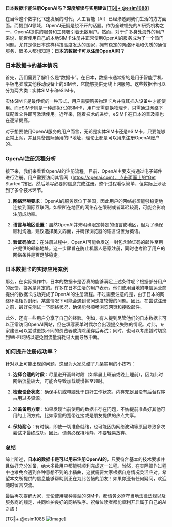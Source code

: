 **日本数据卡能注册OpenAI吗？深度解读与实用建议[[TG💪+ @esim1088](https://t.me/s/esim1088)]**

在当今这个数字化飞速发展的时代，人工智能（AI）已经渗透到我们生活的方方面面。而提到AI领域，OpenAI无疑是绕不开的话题。作为全球领先的AI研究机构之一，OpenAI提供的服务和工具吸引着无数用户。然而，对于许多身处海外的用户来说，能否使用自己的本地SIM卡注册并正常使用OpenAI的服务成为了一个热门问题。尤其是像日本这样科技高度发达的国家，拥有稳定的网络环境和优质的通信服务，很多人都想知道：**日本的数据卡可以注册OpenAI吗？**

### 日本数据卡的基本情况

首先，我们需要了解什么是“数据卡”。在日本，数据卡通常指的是用于智能手机、平板电脑或其他移动设备上的SIM卡，它能够提供无线上网服务。这些数据卡可以分为两大类：实体SIM卡和eSIM卡。

实体SIM卡是最传统的一种形式，用户需要购买物理卡片并将其插入设备中才能使用。而eSIM卡则是一种虚拟化的SIM卡，用户无需更换物理卡，只需通过网络下载配置文件即可激活使用。近年来，随着技术的进步，eSIM卡在日本的普及率也在逐渐提高。

对于想要使用OpenAI服务的用户而言，无论是实体SIM卡还是eSIM卡，只要能够正常上网，并且具备国际通用的IP地址，理论上都是可以用来注册OpenAI账户的。

### OpenAI注册流程分析

接下来，我们来看看OpenAI的注册流程。目前，OpenAI主要支持通过电子邮件进行注册。用户需要访问其官网（https://openai.com），点击页面上的“Get Started”按钮，然后填写必要的信息完成注册。整个过程看似简单，但实际上涉及到了多个技术环节。

1. **网络环境要求**：OpenAI的服务器位于美国，因此用户的网络必须能够稳定地连接到国际互联网。如果所在地区的网络存在限制或者延迟较高，可能会影响注册成功率。
   
2. **语言与地区设置**：虽然OpenAI并未明确限定特定的语言或地区，但为了确保顺利沟通，建议选择英文界面，并确保浏览器的语言设置为英语。

3. **验证码验证**：在注册过程中，OpenAI可能会发送一封包含验证码的邮件至用户提供的邮箱地址。这一步骤旨在防止机器人恶意注册，同时也考验了用户的网络条件是否足够稳定。

### 日本数据卡的实际应用案例

那么，在实际操作中，日本的数据卡是否真的能够满足上述条件呢？根据部分用户的反馈，答案是肯定的。许多在日本生活的用户表示，他们使用当地的电信运营商提供的数据卡成功完成了OpenAI的注册流程。不过需要注意的是，由于日本的网络环境相对封闭，某些情况下可能会遇到访问速度较慢的问题。因此，在尝试注册之前，最好先测试一下网络状况，确保能够顺畅浏览网页和接收邮件。

此外，还有一些用户分享了自己的经验。例如，有人提到尽管他们的日本数据卡可以正常访问OpenAI网站，但在填写表单时偶尔会出现提交失败的情况。对此，专家建议可以尝试更换不同的浏览器或清除缓存后再试；同时，也可以考虑暂时切换到Wi-Fi网络以避免因流量消耗过大而导致中断。

### 如何提升注册成功率？

针对以上可能出现的问题，这里为大家总结了几条实用的小技巧：

1. **选择合适的时段**：尽量避开高峰时段（如早晨上班前或晚上睡前），因为此时网络流量较大，可能会导致加载缓慢甚至超时。

2. **检查设备状态**：确保手机或电脑处于良好工作状态，内存充足且没有后台程序占用过多资源。

3. **准备备用方案**：如果发现当前使用的数据卡存在问题，不妨提前准备好其他可用的上网方式，比如家里的宽带连接或是朋友提供的热点共享。

4. **保持耐心**：有时候，即使一切准备就绪，也可能因为网络波动等原因导致多次尝试才最终成功。因此，请务必保持冷静，不要轻易放弃。

### 总结

综上所述，**日本的数据卡是可以用来注册OpenAI的**，只要符合基本的技术要求并且做好充分准备，绝大多数用户都能够顺利完成这一过程。当然，在实际操作过程中也难免会遇到各种意想不到的小插曲，这就需要大家根据自身情况灵活应对。希望本文所提供的信息能够帮助到正在为此苦恼的朋友！如果你还有任何疑问，欢迎随时留言交流。

最后再次提醒大家，无论使用哪种类型的SIM卡，都请务必遵守当地法律法规以及服务商的规定，共同维护良好的网络秩序。祝每位读者都能顺利开启属于自己的AI之旅！

[[TG💪+ @esim1088](https://t.me/s/esim1088) ![Image](https://i.postimg.cc/4NQfJmqS/Snipaste-2025-05-13-00-14-12.png)]